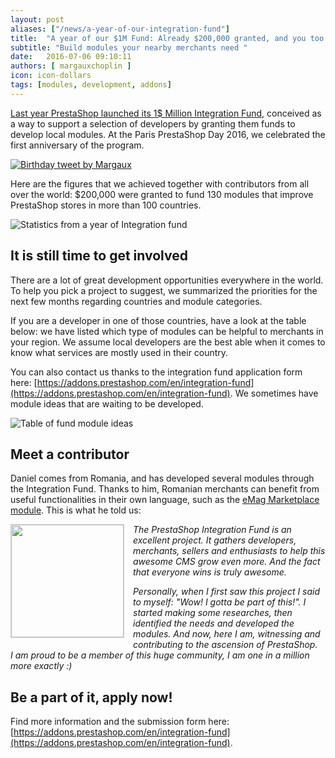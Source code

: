 ```yaml
---
layout: post
aliases: ["/news/a-year-of-our-integration-fund"]
title:  "A year of our $1M Fund: Already $200,000 granted, and you too can be a part of it!"
subtitle: "Build modules your nearby merchants need "
date:   2016-07-06 09:10:11
authors: [ margauxchoplin ]
icon: icon-dollars
tags: [modules, development, addons]
---
```


[Last year PrestaShop launched its 1$ Million Integration Fund](https://www.prestashop.com/blog/en/prestashop-launches-1000000-integration-fund-community/), conceived as a way to support a selection of developers by granting them funds to develop local modules. At the Paris PrestaShop Day 2016, we celebrated the first anniversary of the program. 

[![Birthday tweet by Margaux](/assets/images/2016/07/fund_birthday_tweet.png)](https://twitter.com/margchop/status/738293100079124480)

Here are the figures that we achieved together with contributors from all over the world: $200,000 were granted to fund 130 modules that improve PrestaShop stores in more than 100 countries. 

![Statistics from a year of Integration fund](/assets/images/2016/07/fund_stats.png)

## It is still time to get involved

There are a lot of great development opportunities everywhere in the world. To help you pick a project to suggest, we summarized the priorities for the next few months regarding countries and module categories.

If you are a developer in one of those countries, have a look at the table below: we have listed which type of modules can be helpful to merchants in your region. We assume local developers are the best able when it comes to know what services are mostly used in their country.

You can also contact us thanks to the integration fund application form here: [https://addons.prestashop.com/en/integration-fund](https://addons.prestashop.com/en/integration-fund). We sometimes have module ideas that are waiting to be developed.

![Table of fund module ideas](/assets/images/2016/07/fund_table.png)

## Meet a contributor 

Daniel comes from Romania, and has developed several modules through the Integration Fund. Thanks to him, Romanian merchants can benefit from useful functionalities in their own language, such as the [eMag Marketplace module](http://addons.prestashop.com/en/22885-emag-marketplace.html?no_cache=1). This is what he told us:

<img style="border: 1px solid #CCC; float: left; margin: 0 1em 1em 0;" width="180" height="180" src="/assets/images/2016/07/fund_daniel-patilea.jpg"> <i>The PrestaShop Integration Fund is an excellent project. It gathers developers, merchants, sellers and enthusiasts to help this awesome CMS grow even more. And the fact that everyone wins is truly awesome.</i>

<i>Personally, when I first saw this project I said to myself: "Wow! I gotta be part of this!". I started making some researches, then identified the needs and developed the modules. And now, here I am, witnessing and contributing to the ascension of PrestaShop.<br/>
I am proud to be a member of this huge community, I am one in a million more exactly :) </i>

## Be a part of it, apply now!

Find more information and the submission form here: [https://addons.prestashop.com/en/integration-fund](https://addons.prestashop.com/en/integration-fund).
